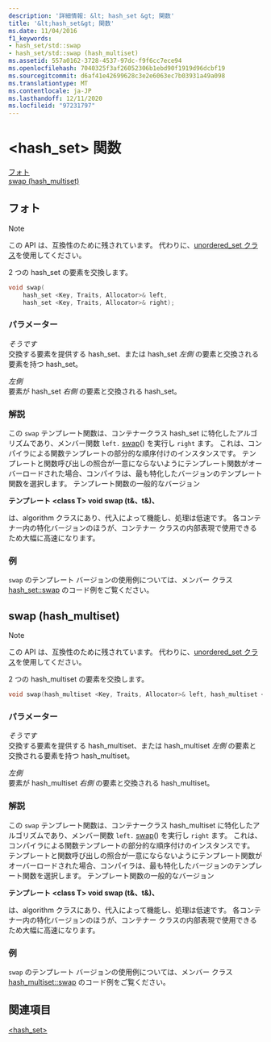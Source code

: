 ```yaml
---
description: '詳細情報: &lt; hash_set &gt; 関数'
title: '&lt;hash_set&gt; 関数'
ms.date: 11/04/2016
f1_keywords:
- hash_set/std::swap
- hash_set/std::swap (hash_multiset)
ms.assetid: 557a0162-3728-4537-97dc-f9f6cc7ece94
ms.openlocfilehash: 7040325f3af26052306b1ebd90f1919d96dcbf19
ms.sourcegitcommit: d6af41e42699628c3e2e6063ec7b03931a49a098
ms.translationtype: MT
ms.contentlocale: ja-JP
ms.lasthandoff: 12/11/2020
ms.locfileid: "97231797"
---
```

# <a name="lthash_setgt-functions"></a>&lt;hash_set&gt; 関数

[フォト](#swap)\
[swap (hash_multiset)](#swap_hash_multiset)

## <a name="swap"></a><a name="swap"></a> フォト

> [!NOTE]
> この API は、互換性のために残されています。 代わりに、[unordered_set クラス](../standard-library/unordered-set-class.md)を使用してください。

2 つの hash_set の要素を交換します。

```cpp
void swap(
    hash_set <Key, Traits, Allocator>& left,
    hash_set <Key, Traits, Allocator>& right);
```

### <a name="parameters"></a>パラメーター

*そうです*\
交換する要素を提供する hash_set、または hash_set *左側* の要素と交換される要素を持つ hash_set。

*左側*\
要素が hash_set *右側* の要素と交換される hash_set。

### <a name="remarks"></a>解説

この `swap` テンプレート関数は、コンテナークラス hash_set に特化したアルゴリズムであり、メンバー関数 `left.` [swap](../standard-library/hash-set-class.md#swap)() を実行し `right` ます。 これは、コンパイラによる関数テンプレートの部分的な順序付けのインスタンスです。 テンプレートと関数呼び出しの照合が一意にならないようにテンプレート関数がオーバーロードされた場合、コンパイラは、最も特化したバージョンのテンプレート関数を選択します。 テンプレート関数の一般的なバージョン

**テンプレート \<class T> void swap (t&、t&)、**

は、algorithm クラスにあり、代入によって機能し、処理は低速です。 各コンテナー内の特化バージョンのほうが、コンテナー クラスの内部表現で使用できるため大幅に高速になります。

### <a name="example"></a>例

`swap` のテンプレート バージョンの使用例については、メンバー クラス [hash_set::swap](../standard-library/hash-set-class.md#swap) のコード例をご覧ください。

## <a name="swap-hash_multiset"></a><a name="swap_hash_multiset"></a> swap (hash_multiset)

> [!NOTE]
> この API は、互換性のために残されています。 代わりに、[unordered_set クラス](../standard-library/unordered-set-class.md)を使用してください。

2 つの hash_multiset の要素を交換します。

```cpp
void swap(hash_multiset <Key, Traits, Allocator>& left, hash_multiset <Key, Traits, Allocator>& right);
```

### <a name="parameters"></a>パラメーター

*そうです*\
交換する要素を提供する hash_multiset、または hash_multiset *左側* の要素と交換される要素を持つ hash_multiset。

*左側*\
要素が hash_multiset *右側* の要素と交換される hash_multiset。

### <a name="remarks"></a>解説

この `swap` テンプレート関数は、コンテナークラス hash_multiset に特化したアルゴリズムであり、メンバー関数 `left.` [swap](../standard-library/hash-multiset-class.md#swap)() を実行し `right` ます。 これは、コンパイラによる関数テンプレートの部分的な順序付けのインスタンスです。 テンプレートと関数呼び出しの照合が一意にならないようにテンプレート関数がオーバーロードされた場合、コンパイラは、最も特化したバージョンのテンプレート関数を選択します。 テンプレート関数の一般的なバージョン

**テンプレート \<class T> void swap (t&、t&)、**

は、algorithm クラスにあり、代入によって機能し、処理は低速です。 各コンテナー内の特化バージョンのほうが、コンテナー クラスの内部表現で使用できるため大幅に高速になります。

### <a name="example"></a>例

`swap` のテンプレート バージョンの使用例については、メンバー クラス [hash_multiset::swap](../standard-library/hash-multiset-class.md#swap) のコード例をご覧ください。

## <a name="see-also"></a>関連項目

[<hash_set>](../standard-library/hash-set.md)
